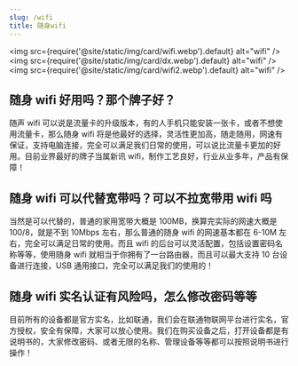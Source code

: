 ```yaml
---
slug: /wifi
title: 随身wifi
---
```


<img
src={require('@site/static/img/card/wifi.webp').default}
alt="wifi"
/>
<img
src={require('@site/static/img/card/dx.webp').default}
alt="wifi"
/>
<img
src={require('@site/static/img/card/wifi2.webp').default}
alt="wifi"
/>

## 随身 wifi 好用吗？那个牌子好？

随声 wifi 可以说是流量卡的升级版本，有的人手机只能安装一张卡，或者不想使用流量卡，那么随身 wifi 将是他最好的选择，灵活性更加高，随走随用，网速有保证，支持电脑连接，完全可以满足我们日常的使用，可以说比流量卡更加的好用。目前业界最好的牌子当属新讯 wifi，制作工艺良好，行业从业多年，产品有保障！

## 随身 wifi 可以代替宽带吗？可以不拉宽带用 wifi 吗

当然是可以代替的，普通的家用宽带大概是 100MB，换算完实际的网速大概是 100/8，就是不到 10Mbps 左右，那么普通的随身 wifi 的网速基本都在 6-10M 左右，完全可以满足日常的使用。而且 wifi 的后台可以灵活配置，包括设置密码名称等等，使用随身 wifi 就相当于你拥有了一台路由器，而且可以最大支持 10 台设备进行连接，USB 通用接口，完全可以满足我们的使用的！

## 随身 wifi 实名认证有风险吗，怎么修改密码等等

目前所有的设备都是官方实名，比如联通，我们会在联通物联网平台进行实名，官方授权，安全有保障，大家可以放心使用。我们在购买设备之后，打开设备都是有说明书的，大家修改密码、或者无限的名称、管理设备等等都可以按照说明书进行操作！
